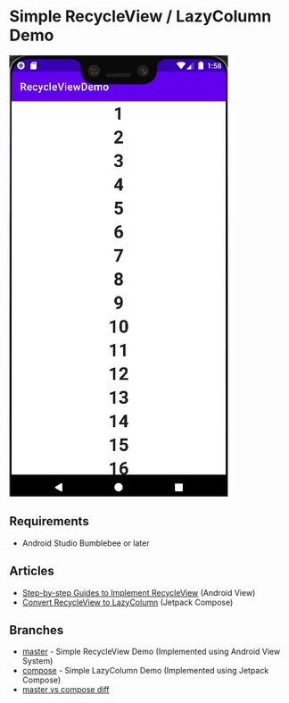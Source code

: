 # Simple RecycleView / LazyColumn Demo

![](screenshots/Android_RecycleView_Demo_01.gif)

## Requirements
- Android Studio Bumblebee or later

## Articles
- [Step-by-step Guides to Implement RecycleView](https://vtsen.hashnode.dev/step-by-step-guides-to-implement-recycleview) (Android View)
- [Convert RecycleView to LazyColumn](https://vtsen.hashnode.dev/convert-recycleview-to-lazycolumn-jetpack-compose) (Jetpack Compose)

## Branches
- [master](https://github.com/vinchamp77/Demo_SimpleRecycleView/tree/master) - Simple RecycleView Demo (Implemented using Android View System)
- [compose](https://github.com/vinchamp77/Demo_SimpleRecycleView/tree/compose) - Simple LazyColumn Demo (Implemented using Jetpack Compose)
- [master vs compose diff](https://github.com/vinchamp77/Demo_SimpleRecycleView/compare/master...compose)
